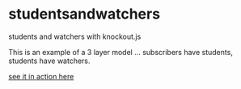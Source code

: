 # studentsandwatchers
students and watchers with knockout.js

This is an example of a 3 layer model ... subscribers have students, students have watchers.

[see it in action here](https://rhildred.github.io/studentsandwatchers/www)
